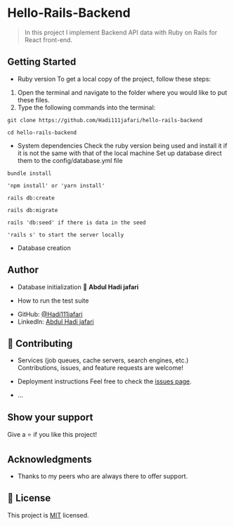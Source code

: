 # Hello-Rails-Backend

> In this project I implement Backend API data with Ruby on Rails for React front-end.

## Getting Started

* Ruby version
To get a local copy of the project, follow these steps: 
1. Open the terminal and navigate to the folder where you would like to put these files.
2. Type the following commands into the terminal: 
 ```
 git clone https://github.com/Hadi111jafari/hello-rails-backend
 ```
 ```
 cd hello-rails-backend
 ```

* System dependencies
Check the ruby version being used and install it if it is not the same with that of the local machine
Set up database direct them to the config/database.yml file
```
bundle install
```
```
'npm install' or 'yarn install'
```
```
rails db:create
```
```
rails db:migrate
```
```
rails 'db:seed' if there is data in the seed
```
```
'rails s' to start the server locally
```

* Database creation
## Author

* Database initialization
👤 **Abdul Hadi jafari**

* How to run the test suite
- GitHub: [@Hadi111jafari](https://github.com/Hadi111jafari)
- LinkedIn: [Abdul Hadi jafari](https://www.linkedin.com/abdul-hadi-jafari/)
## 🤝 Contributing

* Services (job queues, cache servers, search engines, etc.)
Contributions, issues, and feature requests are welcome!

* Deployment instructions
Feel free to check the [issues page](https://github.com/Hadi111jafari/hello-rails-backend/issues).

* ...
## Show your support

Give a ⭐️ if you like this project!

## Acknowledgments

- Thanks to my peers who are always there to offer support.

## 📝 License

This project is [MIT](./LICENSE) licensed.